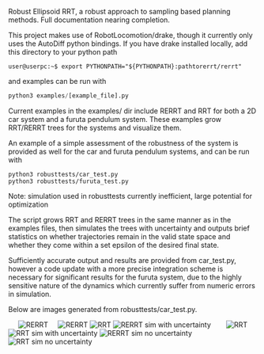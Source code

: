 Robust Ellipsoid RRT, a robust approach to sampling based planning methods.
Full documentation nearing completion.

This project makes use of RobotLocomotion/drake, though it currently only uses the AutoDiff python bindings.
If you have drake installed locally, add this directory to your python path 
```shell
user@userpc:~$ export PYTHONPATH="${PYTHONPATH}:pathtorerrt/rerrt"
```
and examples can be run with
```python
python3 examples/[example_file].py
```
Current examples in the examples/ dir include RERRT and RRT for both a 2D car system and a furuta pendulum system. These examples grow RRT/RERRT trees for the systems and visualize them.

An example of a simple assessment of the robustness of the system is provided as well for the car and furuta pendulum systems, and can be run with
```
python3 robusttests/car_test.py
python3 robusttests/furuta_test.py
```
Note: simulation used in robusttests currently inefficient, large potential for optimization

The script grows RRT and RERRT trees in the same manner as in the examples files, then simulates the trees with uncertainty and outputs brief statistics on whether trajectories remain in the valid state space and whether they come within a set epsilon of the desired final state.

Sufficiently accurate output and results are provided from car_test.py, however a code update with a more precise integration scheme is necessary for significant results for the furuta system, due to the highly sensitive nature of the dynamics which currently suffer from numeric errors in simulation.

Below are images generated from robusttests/car_test.py.

<img align="left" src="./images/runs/run3/Figure_2.png?raw=true" alt="RERRT" title="RERRT" hspace="20"/>
<img align="right" src="./images/runs/run5/Figure_1.png?raw=true" alt="RRT" title="RRT" hspace="20"/>

![RERRT](/images/runs/run3/Figure_2.png?raw=true) ![RRT](/images/runs/run5/Figure_1.png?raw=true)
![RERRT sim with uncertainty](/images/runs/run3/Figure_4.png?raw=true) ![RRT sim with uncertainty](/images/runs/run5/Figure_3.png?raw=true)
![RERRT sim no uncertainty](/images/runs/run3/Figure_6.png?raw=true) ![RRT sim no uncertainty](/images/runs/run5/Figure_5.png?raw=true)
